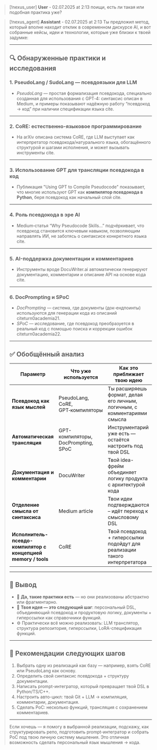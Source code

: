>[!nexus_user] **User** - 02.07.2025 at 2:13
> поищи, есть ли такая или подобная практика уже?
<!-- UID: 226a631b-5ee7-43e6-8cff-7ab6199a648f -->




>[!nexus_agent] **Assistant** - 02.07.2025 at 2:13
> Ты предложил метод, который вполне находит отклик в современном дискурсе AI, и вот собранные кейсы, идеи и технологии, которые уже близки к твоей задумке:
> 
> ---
> 
> ## 🔍 Обнаруженные практики и исследования
> 
> ### 1. **PseudoLang / SudoLang — псевдоязыки для LLM** 
> - _PseudoLang_ — простая формализация псевдокода, специально созданная для использования с GPT‑4: синтаксис описан в Medium, и примеры показывают надёжную работу “псевдокод → код” при наличии спецификации языка cite.
> 
> ---
> 
> ### 2. **CoRE: естественно-языковое программирование** 
> - На arXiv описана система CoRE, где LLM выступает как интерпретатор псевдокода/натурального языка, обогащённого структурой и шагами исполнения, и может вызывать инструменты cite.
> 
> ---
> 
> ### 3. **Использование GPT для трансляции псевдокода в код** 
> - Публикация "Using GPT to Compile Pseudocode" показывает, что многие используют GPT как **компилятор псевдокода в Python**, беря псевдокод как начальный слой cite.
> 
> ---
> 
> ### 4. **Роль псевдокода в эре AI** 
> - Medium‑статья “Why Pseudocode Skills…” подчёркивает, что псевдокод становится ключевым навыком, позволяющим направлять ИИ, не заботясь о синтаксисе конкретного языка cite.
> 
> ---
> 
> ### 5. **AI-поддержка документации и комментариев** 
> - Инструменты вроде DocuWriter.ai автоматически генерируют документацию, комментарии и описание API на основе кода cite.
> 
> ---
> 
> ### 6. **DocPrompting и SPoC** 
> - *DocPrompting* — система, где документы (док-ендпоинты) используются для генерации кода из описаний citeturn0academia21. 
> - *SPoC* — исследование, где псевдокод преобразуется в реальный код с помощью поиска и коррекции ошибок citeturn0academia22.
> 
> ---
> 
> ## ✅ Обобщённый анализ
> 
> | Параметр | Что уже используется | Как это приближает твою идею |
> |---------|----------------------|-------------------------------|
> | **Псевдокод как язык мыслей** | PseudoLang, CoRE, GPT‑компиляторы | Ты расширяешь формат, делая его личным, логичным, с комментариями смысла |
> | **Автоматическая трансляция** | GPT-компиляторы, DocPrompting, SPoC | Инструментарий уже есть — остаётся настроить под твой DSL |
> | **Документация и комментарии** | DocuWriter | Твой idea-фрейм объединяет логику продукта с архитектурой кода |
> | **Отделение смысла от синтаксиса** | Medium article | Твои идеи подтверждаются – идёт переход к смысловому DSL |
> | **Исполнитель-псевдо-компилятор с концепцией memory / tools** | CoRE | Твой псевдокод + гиперссылки подойдут для реализации такого интерпретатора |
> 
> ---
> 
> ## 🧠 Вывод
> 
> - 🧱 **Да, такие практики есть** — но они реализованы абстрактно или фрагментарно. 
> - 🧰 **Твоя идея — это следующий шаг**: персональный DSL, объединяющий псевдокод и продуктовую логику, документы + гиперссылки как справочники функций. 
> - ⚙ Практически всё можно реализовать: LLM транслятор, структура репозитория, гиперссылки, LoRA-спецификация функций.
> 
> ---
> 
> ## 🎯 Рекомендации следующих шагов
> 
> 1. Выбрать одну из реализаций как базу — например, взять CoRE или PseudoLang как основу.
> 2. Определить свой синтаксис псевдокода + структуру документации.
> 3. Написать prompt-интегратор, который превращает твой DSL в Python/TS/C++.
> 4. Настроить авто-цикл: твой Git + LLM → компиляция, комментарии, документация.
> 5. Сделать PoC: несколько функций, трансляция с сохранением комментариев.
> 
> ---
> 
> Если хочешь — я помогу в выбранной реализации, подскажу, как структурировать репо, подготовить prompt-интегратор и собрать PoC под твою личную систему мышления. Это отличная возможность сделать персональный язык мышления → кода.
<!-- UID: 93f7d032-c0c6-46df-91ff-30c3f9e4ab71 -->